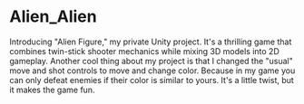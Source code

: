# Alien_Alien
Introducing "Alien Figure," my private Unity project. It's a thrilling game that combines twin-stick shooter mechanics while mixing 3D models into 2D gameplay. Another cool thing about my project is that I changed the "usual" move and shot controls to move and change color. Because in my game you can only defeat enemies if their color is similar to yours. It's a little twist, but it makes the game fun.
